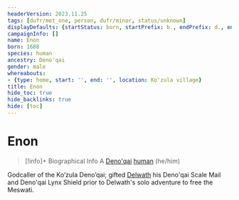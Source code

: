 ```yaml
---
headerVersion: 2023.11.25
tags: [dufr/met_one, person, dufr/minor, status/unknown]
displayDefaults: {startStatus: born, startPrefix: b., endPrefix: d., endStatus: died}
campaignInfo: []
name: Enon
born: 1688
species: human
ancestry: Deno'qai
gender: male
whereabouts:
- {type: home, start: '', end: '', location: Ko'zula village}
title: Enon
hide_toc: true
hide_backlinks: true
hide: [toc]
---
```

# Enon
>[!info]+ Biographical Info
> A [Deno'qai](<../../groups/deno-qai/deno-qai.md>) [human](<../../species/humans/humans.md>) (he/him)
> 
>> 

Godcaller of the Ko’zula Deno’qai; gifted [Delwath](<../pcs/dunmar-fellowship/delwath.md>) his Deno'qai Scale Mail and Deno'qai Lynx Shield prior to Delwath's solo adventure to free the Meswati.


